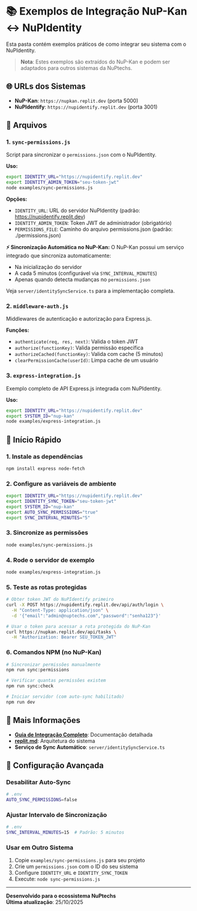 # 📚 Exemplos de Integração NuP-Kan ↔ NuPIdentity

Esta pasta contém exemplos práticos de como integrar seu sistema com o NuPIdentity.

> **Nota**: Estes exemplos são extraídos do NuP-Kan e podem ser adaptados para outros sistemas da NuPtechs.

## 🌐 URLs dos Sistemas

- **NuP-Kan**: `https://nupkan.replit.dev` (porta 5000)
- **NuPIdentify**: `https://nupidentify.replit.dev` (porta 3001)

## 📁 Arquivos

### 1. `sync-permissions.js`
Script para sincronizar o `permissions.json` com o NuPIdentity.

**Uso:**
```bash
export IDENTITY_URL="https://nupidentify.replit.dev"
export IDENTITY_ADMIN_TOKEN="seu-token-jwt"
node examples/sync-permissions.js
```

**Opções:**
- `IDENTITY_URL`: URL do servidor NuPIdentity (padrão: https://nupidentify.replit.dev)
- `IDENTITY_ADMIN_TOKEN`: Token JWT de administrador (obrigatório)
- `PERMISSIONS_FILE`: Caminho do arquivo permissions.json (padrão: ./permissions.json)

**⚡ Sincronização Automática no NuP-Kan:**
O NuP-Kan possui um serviço integrado que sincroniza automaticamente:
- Na inicialização do servidor
- A cada 5 minutos (configurável via `SYNC_INTERVAL_MINUTES`)
- Apenas quando detecta mudanças no `permissions.json`

Veja `server/identitySyncService.ts` para a implementação completa.

### 2. `middleware-auth.js`
Middlewares de autenticação e autorização para Express.js.

**Funções:**
- `authenticate(req, res, next)`: Valida o token JWT
- `authorize(functionKey)`: Valida permissão específica
- `authorizeCached(functionKey)`: Valida com cache (5 minutos)
- `clearPermissionCache(userId)`: Limpa cache de um usuário

### 3. `express-integration.js`
Exemplo completo de API Express.js integrada com NuPIdentity.

**Uso:**
```bash
export IDENTITY_URL="https://nupidentify.replit.dev"
export SYSTEM_ID="nup-kan"
node examples/express-integration.js
```

## 🚀 Início Rápido

### 1. Instale as dependências
```bash
npm install express node-fetch
```

### 2. Configure as variáveis de ambiente
```bash
export IDENTITY_URL="https://nupidentify.replit.dev"
export IDENTITY_SYNC_TOKEN="seu-token-jwt"
export SYSTEM_ID="nup-kan"
export AUTO_SYNC_PERMISSIONS="true"
export SYNC_INTERVAL_MINUTES="5"
```

### 3. Sincronize as permissões
```bash
node examples/sync-permissions.js
```

### 4. Rode o servidor de exemplo
```bash
node examples/express-integration.js
```

### 5. Teste as rotas protegidas
```bash
# Obter token JWT do NuPIdentify primeiro
curl -X POST https://nupidentify.replit.dev/api/auth/login \
  -H "Content-Type: application/json" \
  -d '{"email":"admin@nuptechs.com","password":"senha123"}'

# Usar o token para acessar a rota protegida do NuP-Kan
curl https://nupkan.replit.dev/api/tasks \
  -H "Authorization: Bearer SEU_TOKEN_JWT"
```

### 6. Comandos NPM (no NuP-Kan)
```bash
# Sincronizar permissões manualmente
npm run sync:permissions

# Verificar quantas permissões existem
npm run sync:check

# Iniciar servidor (com auto-sync habilitado)
npm run dev
```

## 📖 Mais Informações

- **[Guia de Integração Completo](../INTEGRATION.md)**: Documentação detalhada
- **[replit.md](../replit.md)**: Arquitetura do sistema
- **Serviço de Sync Automático**: `server/identitySyncService.ts`

## 🔧 Configuração Avançada

### Desabilitar Auto-Sync
```bash
# .env
AUTO_SYNC_PERMISSIONS=false
```

### Ajustar Intervalo de Sincronização
```bash
# .env
SYNC_INTERVAL_MINUTES=15  # Padrão: 5 minutos
```

### Usar em Outro Sistema
1. Copie `examples/sync-permissions.js` para seu projeto
2. Crie um `permissions.json` com o ID do seu sistema
3. Configure `IDENTITY_URL` e `IDENTITY_SYNC_TOKEN`
4. Execute: `node sync-permissions.js`

---

**Desenvolvido para o ecossistema NuPtechs**  
**Última atualização**: 25/10/2025
